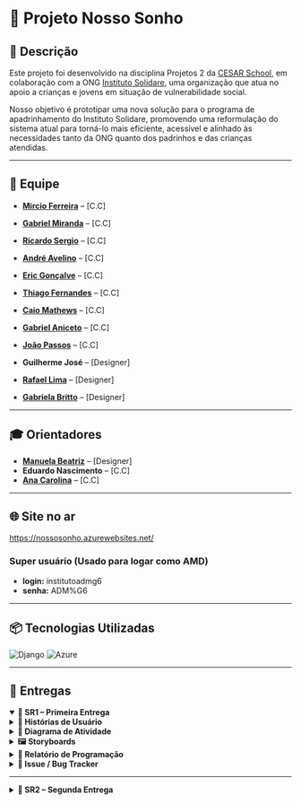 # 🌟 Projeto Nosso Sonho 

## 📝 Descrição

Este projeto foi desenvolvido na disciplina Projetos 2 da [CESAR School](https://www.cesar.school/), em colaboração com a ONG [Instituto Solidare](https://institutosolidare.org.br/), uma organização que atua no apoio a crianças e jovens em situação de vulnerabilidade social.

Nosso objetivo é prototipar uma nova solução para o programa de apadrinhamento do Instituto Solidare, promovendo uma reformulação do sistema atual para torná-lo mais eficiente, acessível e alinhado às necessidades tanto da ONG quanto dos padrinhos e das crianças atendidas.

---

## 👥 Equipe

- [**Mircio Ferreira**](https://github.com/Mircio-Ferreira) – [C.C]
- [**Gabriel Miranda**](https://github.com/GMiranda21ML) – [C.C]
- [**Ricardo Sergio**](https://github.com/whosricardo) – [C.C]
- [**André Avelino**](https://github.com/avelinoandre) – [C.C]
- [**Eric Gonçalve**](https://github.com/eric-albuquer) – [C.C]
- [**Thiago Fernandes**](https://github.com/ThIagoMedeiros21) – [C.C]
- [**Caio Mathews**](https://github.com/CaioMathews) – [C.C]
- [**Gabriel Aniceto**](https://github.com/gabrielaniceto1) – [C.C]
- [**João Passos**](https://github.com/iampassos) – [C.C]

- **Guilherme José** – [Designer]
- [**Rafael Lima**](https://www.linkedin.com/in/rafael-rocha-a89150361/?utm_source=share&utm_campaign=share_via&utm_content=profile&utm_medium=android_app) – [Designer]
- [**Gabriela Britto**](https://www.linkedin.com/in/gabriela-sampaio-98b587362) – [Designer]


---

## 🎓 Orientadores

- [**Manuela Beatriz**](https://www.linkedin.com/in/manucorreia/) – [Designer]
- **Eduardo Nascimento** – [C.C]
- [**Ana Carolina**](https://www.linkedin.com/in/carolmello--/) – [C.C]

---

## 🌐 Site no ar

https://nossosonho.azurewebsites.net/

### Super usuário (Usado para logar como AMD)

- **login:** institutoadmg6  
- **senha:** ADM%G6

---

## 📦 Tecnologias Utilizadas

<img src="https://static.djangoproject.com/img/logos/django-logo-negative.svg" alt="Django" width="120"/>
<img src="https://upload.wikimedia.org/wikipedia/commons/f/fa/Microsoft_Azure.svg" alt="Azure" width="80"/>

---

## 📨 Entregas

<details open>
<summary><strong>📁 SR1 – Primeira Entrega</strong></summary>

<details>
<summary><strong>📜 Histórias de Usuário</strong></summary>

<details>
<summary><strong>📌 História 1 - Cadastro de Padrinho</strong></summary>

**Como** um usuário interessado em participar do sistema de apadrinhamento,  
**Quero** me cadastrar,  
**Para** poder acessar a plataforma e iniciar minha jornada como padrinho.

#### 🎯 Cenário 1: Falha no Cadastro devido ao Erro no Preenchimento de Campos
- **Dado** que o usuário está fazendo o cadastramento e deixou um ou mais campos obrigatórios em branco,  
- **Quando** o usuário seleciona em "confirmar cadastro",  
- **Então** o sistema alerta que não pode seguir para a próxima etapa, pois o cadastro precisa estar totalmente preenchido.

#### ✅ Cenário 2: Sucesso na Visualização
- **Dado** que o usuário preencheu todos os campos obrigatórios corretamente,  
- **Quando** o usuário seleciona em "prosseguir",  
- **Então** o sistema deve registrar os dados do usuário,  
- **E** exibir uma mensagem de sucesso,  
- **E** redirecionar o usuário para a próxima etapa da plataforma.

</details>

<details>
<summary><strong>📌 História 2 - Cadastro e Gerenciamento de Apadrinhados</strong></summary>

**Como** administrador,  
**Quero** poder cadastrar e gerenciar apadrinhados,  
**Para** garantir que os dados dos apadrinhados sejam registrados e mantidos atualizados.

#### 🎯 Cenário 1: Falha no Cadastramento devido a Campos Não Preenchidos Corretamente
- **Dado** que o usuário preencheu os dados de cadastramento, mas não preencheu todos de forma correta,  
- **Quando** o usuário seleciona a opção "efetuar cadastramento",  
- **Então** o sistema alerta quais campos não foram cadastrados de forma correta e pede para que eles sejam preenchidos.

#### ✅ Cenário 2: Sucesso no Cadastramento de um Apadrinhado
- **Dado** que o usuário preencheu os dados de cadastramento corretamente,  
- **Quando** o usuário seleciona a opção "efetuar cadastramento",  
- **Então** o sistema alerta que o cadastramento foi efetuado com sucesso, demonstrando os dados cadastrados e exibindo se ele deseja cadastrar outro apadrinhado.

#### ❌ Cenário 3: Excluir Apadrinhado do Sistema
- **Dado** que o usuário está na página de gerenciar apadrinhados,  
- **Quando** o administrador seleciona o apadrinhado e clica em "apagar do sistema",  
- **Então** o sistema alerta se deseja prosseguir e, caso confirmado, o sistema deleta todos os dados do banco de dados.

</details>

</details>

<details>
<summary><strong>🔄 Diagrama de Atividade</strong></summary>

### História 1  
![Diagrama da História 1](img_readme/diagrama_atividade_1.png)

### História 2  
![Diagrama da História 2](img_readme/diagrama_atividade_2.png)

</details>

<details>
<summary><strong>🖼️ Storyboards</strong></summary>

- Link do docs com as Storyboards:  
  https://docs.google.com/document/d/150L9B3V2XvXIusJl3Vr5C6oQqQGo3yqRpPE7NPLYsRU/edit?usp=sharing

</details>

<details>
<summary><strong>📝 Relatório de Programação</strong></summary>

- Link do docs com o relatório de programação:  
  https://docs.google.com/document/d/1653YvO_WiZROmIwClfyujsrUe28AltAdsSxwCvJg4WQ/edit?tab=t.0

</details>

<details>
<summary><strong>🚨 Issue / Bug Tracker</strong></summary>

### Bug Open 1:
![Open 1](img_readme/BUGOPEN1.PNG)

### Bug Open 2:
![Open 2](img_readme/BUGOPEN2.PNG)

### Bug closed 1:
![Closed 1](img_readme/BUGCLOSED1.PNG)

### Bug closed 2:
![Closed 2](img_readme/BUGCLOSED2.PNG)

### Bug closed 3:
![Closed 3](img_readme/BUGCLOSED3.PNG)

### Bug closed 4:
![Closed 4](img_readme/BUGCLOSED4.PNG)

</details>

</details>

---

<details>
<summary><strong>📁 SR2 – Segunda Entrega</strong></summary>

<details>
<summary><strong>📜 Histórias de Usuário</strong></summary>

<details>
<summary><strong>📌 História 3 - [Título da História]</strong></summary>

**Como** [persona],  
**Quero** [objetivo],  
**Para** [benefício].

#### 🎯 Cenário 1: [Título do Cenário]
- **Dado** que [contexto],  
- **Quando** [ação],  
- **Então** [resultado].

#### ✅ Cenário 2: [Título do Cenário]
- **Dado** que [contexto],  
- **Quando** [ação],  
- **Então** [resultado].

#### ❌ Cenário 3: [Título do Cenário]
- **Dado** que [contexto],  
- **Quando** [ação],  
- **Então** [resultado].

</details>

<details>
<summary><strong>📌 História 4 - [Título da História]</strong></summary>

**Como** [persona],  
**Quero** [objetivo],  
**Para** [benefício].

#### 🎯 Cenário 1: [Título do Cenário]
- **Dado** que [contexto],  
- **Quando** [ação],  
- **Então** [resultado].

#### ✅ Cenário 2: [Título do Cenário]
- **Dado** que [contexto],  
- **Quando** [ação],  
- **Então** [resultado].

#### ❌ Cenário 3: [Título do Cenário]
- **Dado** que [contexto],  
- **Quando** [ação],  
- **Então** [resultado].

</details>

<details>
<summary><strong>📌 História 5 - [Título da História]</strong></summary>

**Como** [persona],  
**Quero** [objetivo],  
**Para** [benefício].

#### 🎯 Cenário 1: [Título do Cenário]
- **Dado** que [contexto],  
- **Quando** [ação],  
- **Então** [resultado].

#### ✅ Cenário 2: [Título do Cenário]
- **Dado** que [contexto],  
- **Quando** [ação],  
- **Então** [resultado].

#### ❌ Cenário 3: [Título do Cenário]
- **Dado** que [contexto],  
- **Quando** [ação],  
- **Então** [resultado].

</details>


<details>
<summary><strong>📌 História 6 - [Título da História]</strong></summary>

**Como** [persona],  
**Quero** [objetivo],  
**Para** [benefício].

#### 🎯 Cenário 1: [Título do Cenário]
- **Dado** que [contexto],  
- **Quando** [ação],  
- **Então** [resultado].

#### ✅ Cenário 2: [Título do Cenário]
- **Dado** que [contexto],  
- **Quando** [ação],  
- **Então** [resultado].

#### ❌ Cenário 3: [Título do Cenário]
- **Dado** que [contexto],  
- **Quando** [ação],  
- **Então** [resultado].

</details>


<details>
<summary><strong>📌 História 7 - [Título da História]</strong></summary>

**Como** [persona],  
**Quero** [objetivo],  
**Para** [benefício].

#### 🎯 Cenário 1: [Título do Cenário]
- **Dado** que [contexto],  
- **Quando** [ação],  
- **Então** [resultado].

#### ✅ Cenário 2: [Título do Cenário]
- **Dado** que [contexto],  
- **Quando** [ação],  
- **Então** [resultado].

#### ❌ Cenário 3: [Título do Cenário]
- **Dado** que [contexto],  
- **Quando** [ação],  
- **Então** [resultado].

</details>



</details>

<details>
<summary><strong>🔄 Diagrama de Atividade</strong></summary>

### História 3  
![Diagrama da História 3]()

### História 4  
![Diagrama da História 4]()

### História 5  
![Diagrama da História 5]()

### História 6  
![Diagrama da História 6]()

### História 7
![Diagrama da História 7]()


</details>

<details>
<summary><strong>🖼️ Storyboards</strong></summary>

- Link do docs com as Storyboards:  
  [INSIRA O LINK AQUI]

</details>

<details>
<summary><strong>📝 Relatório de Programação</strong></summary>

- Link do docs com o relatório de programação:  
  [INSIRA O LINK AQUI]

</details>

<details>
<summary><strong>🚨 Issue / Bug Tracker</strong></summary>

### Bug Open ??:
![Open 1]()

### Bug closed 7:
![Close 7](img_readme\BUGCLOSED7.png)

### Bug closed 8:
![Close 7](img_readme\BUGCLOSED8.png)

### Bug closed 9:
![Close 7](img_readme\BUGCLOSED8.png)



</details>

</details>
